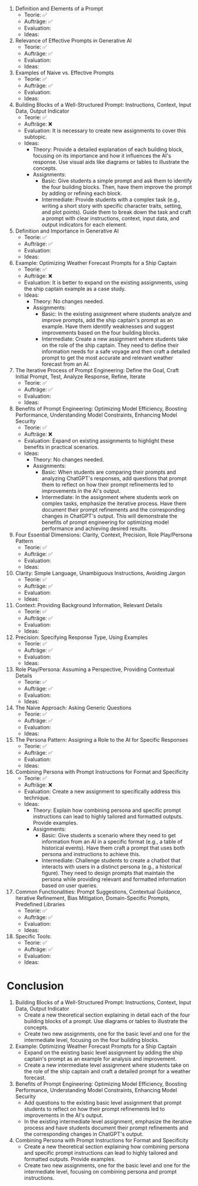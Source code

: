 1. Definition and Elements of a Prompt
	- Teorie: ✅
	- Aufträge: ✅
	- Evaluation: 
	- Ideas: 
2. Relevance of Effective Prompts in Generative AI 
	- Teorie: ✅
	- Aufträge: ✅
	- Evaluation: 
	- Ideas: 
3. Examples of Naive vs. Effective Prompts
	- Teorie: ✅
	- Aufträge: ✅
	- Evaluation: 
	- Ideas: 
4. Building Blocks of a Well-Structured Prompt: Instructions, Context, Input Data, Output Indicator 
	- Teorie: ✅
	- Aufträge: ❌
	- Evaluation: It is necessary to create new assignments to cover this subtopic.
	- Ideas: 
		- Theory: Provide a detailed explanation of each building block, focusing on its importance and how it influences the AI's response. Use visual aids like diagrams or tables to illustrate the concepts. 
		- Assignments:
			- Basic: Give students a simple prompt and ask them to identify the four building blocks. Then, have them improve the prompt by adding or refining each block.
			- Intermediate:  Provide students with a complex task (e.g., writing a short story with specific character traits, setting, and plot points). Guide them to break down the task and craft a prompt with clear instructions, context, input data, and output indicators for each element.
5. Definition and Importance in Generative AI 
	- Teorie: ✅
	- Aufträge: ✅
	- Evaluation: 
	- Ideas: 
6. Example: Optimizing Weather Forecast Prompts for a Ship Captain
	- Teorie: ✅
	- Aufträge: ❌
	- Evaluation: It is better to expand on the existing assignments, using the ship captain example as a case study.
	- Ideas: 
		- Theory: No changes needed.
		- Assignments:
			- Basic: In the existing assignment where students analyze and improve prompts, add the ship captain's prompt as an example. Have them identify weaknesses and suggest improvements based on the four building blocks. 
			- Intermediate:  Create a new assignment where students take on the role of the ship captain. They need to define their information needs for a safe voyage and then craft a detailed prompt to get the most accurate and relevant weather forecast from an AI.
7. The Iterative Process of Prompt Engineering: Define the Goal, Craft Initial Prompt, Test, Analyze Response, Refine, Iterate
	- Teorie: ✅
	- Aufträge: ✅
	- Evaluation: 
	- Ideas: 
8. Benefits of Prompt Engineering: Optimizing Model Efficiency, Boosting Performance, Understanding Model Constraints, Enhancing Model Security
	- Teorie: ✅
	- Aufträge: ❌
	- Evaluation: Expand on existing assignments to highlight these benefits in practical scenarios.
	- Ideas: 
		- Theory: No changes needed.
		- Assignments:
			- Basic: When students are comparing their prompts and analyzing ChatGPT's responses, add questions that prompt them to reflect on how their prompt refinements led to improvements in the AI's output.  
			- Intermediate:  In the assignment where students work on complex tasks, emphasize the iterative process. Have them document their prompt refinements and the corresponding changes in ChatGPT's output. This will demonstrate the benefits of prompt engineering for optimizing model performance and achieving desired results.
9. Four Essential Dimensions: Clarity, Context, Precision, Role Play/Persona Pattern
	- Teorie: ✅
	- Aufträge: ✅
	- Evaluation: 
	- Ideas: 
10. Clarity: Simple Language, Unambiguous Instructions, Avoiding Jargon
	- Teorie: ✅
	- Aufträge: ✅
	- Evaluation: 
	- Ideas: 
11. Context: Providing Background Information, Relevant Details
	- Teorie: ✅
	- Aufträge: ✅
	- Evaluation: 
	- Ideas: 
12. Precision: Specifying Response Type, Using Examples
	- Teorie: ✅
	- Aufträge: ✅
	- Evaluation: 
	- Ideas: 
13. Role Play/Persona: Assuming a Perspective, Providing Contextual Details
	- Teorie: ✅
	- Aufträge: ✅
	- Evaluation: 
	- Ideas: 
14. The Naive Approach: Asking Generic Questions
	- Teorie: ✅
	- Aufträge: ✅
	- Evaluation: 
	- Ideas: 
15. The Persona Pattern:  Assigning a Role to the AI for Specific Responses
	- Teorie: ✅
	- Aufträge: ✅
	- Evaluation: 
	- Ideas: 
16. Combining Persona with Prompt Instructions for Format and Specificity
	- Teorie: ✅
	- Aufträge: ❌
	- Evaluation:  Create a new assignment to specifically address this technique.
	- Ideas: 
		- Theory:  Explain how combining persona and specific prompt instructions can lead to highly tailored and formatted outputs. Provide examples.
		- Assignments:
			- Basic:  Give students a scenario where they need to get information from an AI in a specific format (e.g., a table of historical events). Have them craft a prompt that uses both persona and instructions to achieve this.
			- Intermediate: Challenge students to create a chatbot that interacts with users in a distinct persona (e.g., a historical figure). They need to design prompts that maintain the persona while providing relevant and formatted information based on user queries.
17. Common Functionalities: Prompt Suggestions, Contextual Guidance, Iterative Refinement, Bias Mitigation, Domain-Specific Prompts, Predefined Libraries
	- Teorie: ✅
	- Aufträge: ✅
	- Evaluation: 
	- Ideas: 
18. Specific Tools:
	- Teorie: ✅
	- Aufträge: ✅
	- Evaluation: 
	- Ideas: 

# Conclusion
1. Building Blocks of a Well-Structured Prompt: Instructions, Context, Input Data, Output Indicator 
	- Create a new theoretical section explaining in detail each of the four building blocks of a prompt. Use diagrams or tables to illustrate the concepts.
	- Create two new assignments, one for the basic level and one for the intermediate level, focusing on the four building blocks.
2. Example: Optimizing Weather Forecast Prompts for a Ship Captain
	- Expand on the existing basic level assignment by adding the ship captain's prompt as an example for analysis and improvement.
	- Create a new intermediate level assignment where students take on the role of the ship captain and craft a detailed prompt for a weather forecast.
3. Benefits of Prompt Engineering: Optimizing Model Efficiency, Boosting Performance, Understanding Model Constraints, Enhancing Model Security
	- Add questions to the existing basic level assignment that prompt students to reflect on how their prompt refinements led to improvements in the AI's output.
	- In the existing intermediate level assignment, emphasize the iterative process and have students document their prompt refinements and the corresponding changes in ChatGPT's output.
4. Combining Persona with Prompt Instructions for Format and Specificity
	- Create a new theoretical section explaining how combining persona and specific prompt instructions can lead to highly tailored and formatted outputs. Provide examples.
	- Create two new assignments, one for the basic level and one for the intermediate level, focusing on combining persona and prompt instructions. 
